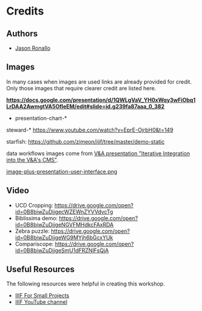 # Credits

## Authors

- [Jason Ronallo](http://ronallo.com)

<!-- #todo:120 clean up credits page -->

## Images

In many cases when images are used links are already provided for credit. Only those images that require clearer credit are listed here.

**https://docs.google.com/presentation/d/1QWLgVaV_YH0xWqy3wFiObq1LrDAA2AwmgtVA5OfIeEM/edit#slide=id.g239fa87aaa_0_382**
- presentation-chart-*

steward-* https://www.youtube.com/watch?v=EprE-OjrbH0&t=149

starfish: https://github.com/zimeon/iiif/tree/master/demo-static

data workflows images come from [V&A presentation "Iterative Integration into the V&A's CMS"](https://drive.google.com/open?id=1b14kDvovqh3Wtm3OWSAfk0EFv9euzEP945lZ07Ug2ew).

[image-plus-presentation-user-interface.png](https://www.slideshare.net/Cogapp/everything-you-ever-wanted-to-know-about-iiif-but-were-too-afraid-to-ask/29)

## Video

- UCD Cropping: https://drive.google.com/open?id=0B8biwZuDijgecWZEWnZYVVdvcTg
- Biblissima demo: https://drive.google.com/open?id=0B8biwZuDijgeNGVFMHdkcFAxRDA
- Zebra puzzle: https://drive.google.com/open?id=0B8biwZuDijgeWG9MYjh6bGcxYUk
- Compariscope: https://drive.google.com/open?id=0B8biwZuDijgeSmU1dFRZNlFsQjA

## Useful Resources

The following resources were helpful in creating this workshop.

- [IIIF For Small Projects](https://www.slideshare.net/workergnome/iiif-for-small-projects)
- [IIIF YouTube channel](http://www.youtube.com/channel/UClcQIkLdYra7ZnOmMJnC5OA)


<!-- #backlog:50 add the IIIF youtube channel? -->
